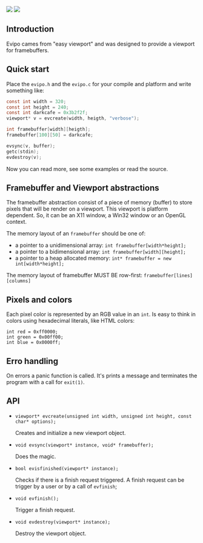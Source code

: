 ![](https://img.shields.io/github/release/elfcorreia/viewport.svg) ![](https://img.shields.io/github/license/elfcorreia/viewport.svg)

## Introduction

Evipo cames from "easy viewport" and was designed to provide a viewport for framebuffers.

## Quick start

Place the `evipo.h` and the `evipo.c` for your compile and platform and write something like:

```c
const int width = 320;
const int height = 240;
const int darkcafe = 0x3b2f2f;
viewport* v = evcreate(width, heigth, "verbose");

int framebuffer[width][heigth];
framebuffer[100][50] = darkcafe;

evsync(v, buffer);
getc(stdin);
evdestroy(v);
```

Now you can read more, see some examples or read the source.

## Framebuffer and Viewport abstractions

The framebuffer abstraction consist of a piece of memory (buffer) to store pixels that will be render on a viewport. This viewport is platform dependent. So, it can be an X11 window, a Win32 window or an OpenGL context.

The memory layout of an `framebuffer` should be one of:

- a pointer to a unidimensional array: `int framebuffer[width*height];`
- a pointer to a bidimensional array: `int framebuffer[width][height];`
- a pointer to a heap allocated memory: `int* framebuffer = new int[width*height];`

The memory layout of framebuffer MUST BE row-first: `framebuffer[lines][columns]`

## Pixels and colors

Each pixel color is represented by an RGB value in an `int`. Is easy to think in colors using hexadecimal literals, like HTML colors:

    int red = 0xff0000;
    int green = 0x00ff00;
    int blue = 0x0000ff;

## Erro handling

On errors a panic function is called. It's prints a message and terminates the program with a call for `exit(1)`.

## API

- `viewport* evcreate(unsigned int width, unsigned int height, const char* options);`
  
  Creates and initialize a new viewport object.

- `void evsync(viewport* instance, void* framebuffer);`
  
  Does the magic.

- `bool evisfinished(viewport* instance);`

  Checks if there is a finish request triggered. A finish request can be trigger by a user or by a call of `evfinish`;

- `void evfinish();`
  
  Trigger a finish request.

- `void evdestroy(viewport* instance);`

  Destroy the viewport object.
